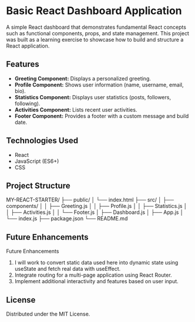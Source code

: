 
# Basic React Dashboard Application

A simple React dashboard that demonstrates fundamental React concepts such as functional components, props, and state management. This project was built as a learning exercise to showcase how to build and structure a React application.

## Features

- **Greeting Component:** Displays a personalized greeting.
- **Profile Component:** Shows user information (name, username, email, bio).
- **Statistics Component:** Displays user statistics (posts, followers, following).
- **Activities Component:** Lists recent user activities.
- **Footer Component:** Provides a footer with a custom message and build date.

## Technologies Used

- React
- JavaScript (ES6+)
- CSS

## Project Structure

MY-REACT-STARTER/ ├── public/ │ └── index.html ├── src/ │ ├── components/ │ │ ├── Greeting.js │ │ ├── Profile.js │ │ ├── Statistics.js │ │ ├── Activities.js │ │ └── Footer.js │ ├── Dashboard.js │ ├── App.js │ └── index.js ├── package.json └── README.md


## Future Enhancements
Future Enhancements
1. I will work to convert static data used here into dynamic state using useState and fetch real data with useEffect.
2. Integrate routing for a multi-page application using React Router.
3. Implement additional interactivity and features based on user input.


## License
Distributed under the MIT License.


